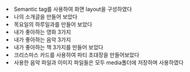 <li>Semantic tag를 사용하여 화면 layout을 구성하였다</li>
<li>나의 소개글을 만들어 보았다</li>
<li>목요일의 하루일과를 만들어 보았다</li>
<li>내가 좋아하는 영화 3가지</li>
<li>내가 좋아하는 음악 3가지</li>
<li>내가 좋아하는 책 3가지를 만들어 보았다</li>
<li>크리스마스 카드를 사용하여 파티 초대장을 만들어보았다 </li>
<li>사용한 음악 파일과 이미지 파일들은 모두 media폴더에 저장하며 사용하였다</li>

